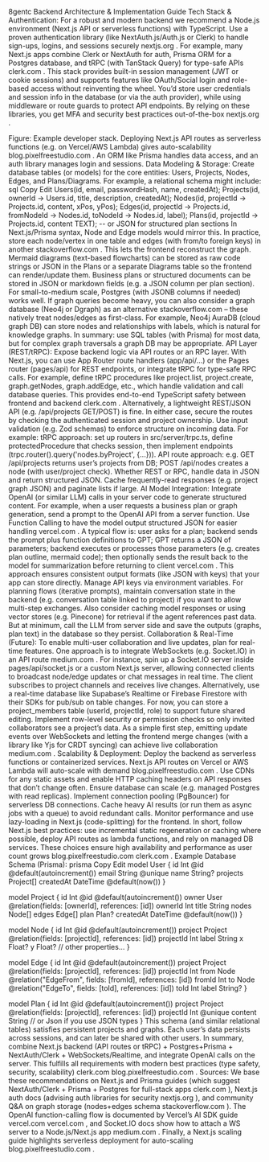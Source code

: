8gentc Backend Architecture & Implementation Guide
Tech Stack & Authentication: For a robust and modern backend we recommend a Node.js environment (Next.js API or serverless functions) with TypeScript. Use a proven authentication library (like NextAuth.js/Auth.js or Clerk) to handle sign-ups, logins, and sessions securely
nextjs.org
. For example, many Next.js apps combine Clerk or NextAuth for auth, Prisma ORM for a Postgres database, and tRPC (with TanStack Query) for type-safe APIs
clerk.com
. This stack provides built-in session management (JWT or cookie sessions) and supports features like OAuth/Social login and role-based access without reinventing the wheel. You’d store user credentials and session info in the database (or via the auth provider), while using middleware or route guards to protect API endpoints. By relying on these libraries, you get MFA and security best practices out-of-the-box
nextjs.org
. 

Figure: Example developer stack. Deploying Next.js API routes as serverless functions (e.g. on Vercel/AWS Lambda) gives auto-scalability
blog.pixelfreestudio.com
. An ORM like Prisma handles data access, and an auth library manages login and sessions. Data Modeling & Storage: Create database tables (or models) for the core entities: Users, Projects, Nodes, Edges, and Plans/Diagrams. For example, a relational schema might include:
sql
Copy
Edit
Users(id, email, passwordHash, name, createdAt);
Projects(id, ownerId → Users.id, title, description, createdAt);
Nodes(id, projectId → Projects.id, content, xPos, yPos);
Edges(id, projectId → Projects.id, fromNodeId → Nodes.id, toNodeId → Nodes.id, label);
Plans(id, projectId → Projects.id, content TEXT);  -- or JSON for structured plan sections
In Next.js/Prisma syntax, Node and Edge models would mirror this. In practice, store each node/vertex in one table and edges (with from/to foreign keys) in another
stackoverflow.com
. This lets the frontend reconstruct the graph. Mermaid diagrams (text-based flowcharts) can be stored as raw code strings or JSON in the Plans or a separate Diagrams table so the frontend can render/update them. Business plans or structured documents can be stored in JSON or markdown fields (e.g. a JSON column per plan section). For small-to-medium scale, Postgres (with JSONB columns if needed) works well. If graph queries become heavy, you can also consider a graph database (Neo4j or Dgraph) as an alternative
stackoverflow.com
 – these natively treat nodes/edges as first-class. For example, Neo4j AuraDB (cloud graph DB) can store nodes and relationships with labels, which is natural for knowledge graphs. In summary: use SQL tables (with Prisma) for most data, but for complex graph traversals a graph DB may be appropriate. API Layer (REST/tRPC): Expose backend logic via API routes or an RPC layer. With Next.js, you can use App Router route handlers (app/api/...) or the Pages router (pages/api) for REST endpoints, or integrate tRPC for type-safe RPC calls. For example, define tRPC procedures like project.list, project.create, graph.getNodes, graph.addEdge, etc., which handle validation and call database queries. This provides end-to-end TypeScript safety between frontend and backend
clerk.com
. Alternatively, a lightweight REST/JSON API (e.g. /api/projects GET/POST) is fine. In either case, secure the routes by checking the authenticated session and project ownership. Use input validation (e.g. Zod schemas) to enforce structure on incoming data. For example:
tRPC approach: set up routers in src/server/trpc.ts, define protectedProcedure that checks session, then implement endpoints (trpc.router().query('nodes.byProject', {...})).
API route approach: e.g. GET /api/projects returns user’s projects from DB; POST /api/nodes creates a node (with user/project check).
Whether REST or RPC, handle data in JSON and return structured JSON. Cache frequently-read responses (e.g. project graph JSON) and paginate lists if large. AI Model Integration: Integrate OpenAI (or similar LLM) calls in your server code to generate structured content. For example, when a user requests a business plan or graph generation, send a prompt to the OpenAI API from a server function. Use Function Calling to have the model output structured JSON for easier handling
vercel.com
. A typical flow is: user asks for a plan; backend sends the prompt plus function definitions to GPT; GPT returns a JSON of parameters; backend executes or processes those parameters (e.g. creates plan outline, mermaid code); then optionally sends the result back to the model for summarization before returning to client
vercel.com
. This approach ensures consistent output formats (like JSON with keys) that your app can store directly. Manage API keys via environment variables. For planning flows (iterative prompts), maintain conversation state in the backend (e.g. conversation table linked to project) if you want to allow multi-step exchanges. Also consider caching model responses or using vector stores (e.g. Pinecone) for retrieval if the agent references past data. But at minimum, call the LLM from server side and save the outputs (graphs, plan text) in the database so they persist. Collaboration & Real-Time (Future): To enable multi-user collaboration and live updates, plan for real-time features. One approach is to integrate WebSockets (e.g. Socket.IO) in an API route
medium.com
. For instance, spin up a Socket.IO server inside pages/api/socket.js or a custom Next.js server, allowing connected clients to broadcast node/edge updates or chat messages in real time. The client subscribes to project channels and receives live changes. Alternatively, use a real-time database like Supabase’s Realtime or Firebase Firestore with their SDKs for pub/sub on table changes. For now, you can store a project_members table (userId, projectId, role) to support future shared editing. Implement row-level security or permission checks so only invited collaborators see a project’s data. As a simple first step, emitting update events over WebSockets and letting the frontend merge changes (with a library like Yjs for CRDT syncing) can achieve live collaboration
medium.com
. Scalability & Deployment: Deploy the backend as serverless functions or containerized services. Next.js API routes on Vercel or AWS Lambda will auto-scale with demand
blog.pixelfreestudio.com
. Use CDNs for any static assets and enable HTTP caching headers on API responses that don’t change often. Ensure database can scale (e.g. managed Postgres with read replicas). Implement connection pooling (PgBouncer) for serverless DB connections. Cache heavy AI results (or run them as async jobs with a queue) to avoid redundant calls. Monitor performance and use lazy-loading in Next.js (code-splitting) for the frontend. In short, follow Next.js best practices: use incremental static regeneration or caching where possible, deploy API routes as lambda functions, and rely on managed DB services. These choices ensure high availability and performance as user count grows
blog.pixelfreestudio.com
clerk.com
. Example Database Schema (Prisma):
prisma
Copy
Edit
model User {
  id        Int      @id @default(autoincrement())
  email     String   @unique
  name      String?
  projects  Project[]
  createdAt DateTime @default(now())
}

model Project {
  id        Int     @id @default(autoincrement())
  owner     User    @relation(fields: [ownerId], references: [id])
  ownerId   Int
  title     String
  nodes     Node[]
  edges     Edge[]
  plan      Plan?
  createdAt DateTime @default(now())
}

model Node {
  id        Int     @id @default(autoincrement())
  project   Project @relation(fields: [projectId], references: [id])
  projectId Int
  label     String
  x         Float?
  y         Float?
  // other properties...
}

model Edge {
  id        Int     @id @default(autoincrement())
  project   Project @relation(fields: [projectId], references: [id])
  projectId Int
  from      Node    @relation("EdgeFrom", fields: [fromId], references: [id])
  fromId    Int
  to        Node    @relation("EdgeTo", fields: [toId], references: [id])
  toId      Int
  label     String?
}

model Plan {
  id        Int     @id @default(autoincrement())
  project   Project @relation(fields: [projectId], references: [id])
  projectId Int     @unique
  content   String  // or Json if you use JSON types
}
This schema (and similar relational tables) satisfies persistent projects and graphs. Each user’s data persists across sessions, and can later be shared with other users. In summary, combine Next.js backend (API routes or tRPC) + Postgres+Prisma + NextAuth/Clerk + WebSockets/Realtime, and integrate OpenAI calls on the server. This fulfills all requirements with modern best practices (type safety, security, scalability)
clerk.com
blog.pixelfreestudio.com
. Sources: We base these recommendations on Next.js and Prisma guides (which suggest NextAuth/Clerk + Prisma + Postgres for full-stack apps
clerk.com
), Next.js auth docs (advising auth libraries for security
nextjs.org
), and community Q&A on graph storage (nodes+edges schema
stackoverflow.com
). The OpenAI function-calling flow is documented by Vercel’s AI SDK guide
vercel.com
vercel.com
, and Socket.IO docs show how to attach a WS server to a Node.js/Next.js app
medium.com
. Finally, a Next.js scaling guide highlights serverless deployment for auto-scaling
blog.pixelfreestudio.com
.